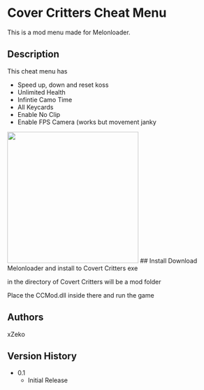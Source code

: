 # Cover Critters Cheat Menu
This is a mod menu made for Melonloader.

## Description
This cheat menu has
- Speed up, down and reset koss
- Unlimited Health
- Infintie Camo Time
- All Keycards
- Enable No Clip
- Enable FPS Camera (works but movement janky
<img src="https://imgur.com/a/6IaZ8lp" width="300" />
## Install
Download Melonloader and install to Covert Critters exe

in the directory of Covert Critters will be a mod folder

Place the CCMod.dll inside there and run the game

## Authors

xZeko

## Version History

* 0.1
    * Initial Release
